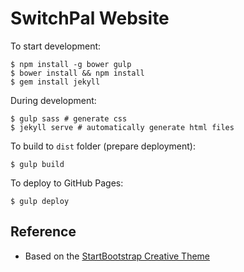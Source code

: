 # SwitchPal Website

To start development:

    $ npm install -g bower gulp
    $ bower install && npm install
    $ gem install jekyll

During development:

    $ gulp sass # generate css
    $ jekyll serve # automatically generate html files

To build to `dist` folder (prepare deployment):

    $ gulp build

To deploy to GitHub Pages:

    $ gulp deploy

## Reference

- Based on the [StartBootstrap Creative Theme](https://github.com/IronSummitMedia/startbootstrap-creative)
